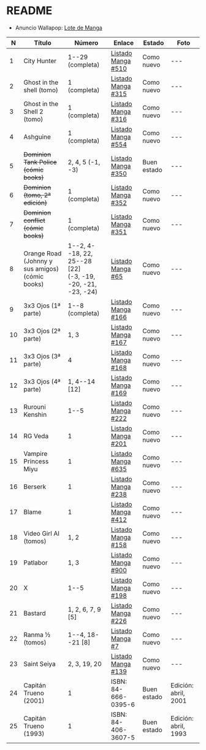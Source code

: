 README
======

* Anuncio Wallapop: [Lote de Manga](https://es.wallapop.com/item/)

| N  | Título                   | Número | Enlace  | Estado     |         Foto                |
|----|--------------------------|--------|---------|------------|-----------------------------|
|  1 | City Hunter              | 1--29 (completa) | [Listado Manga #510](https://www.listadomanga.es/coleccion.php?id=510) | Como nuevo | --- |
|  2 | Ghost in the shell (tomo) | 1 (completa) | [Listado Manga #315](https://www.listadomanga.es/coleccion.php?id=315) | Como nuevo | --- |
|  3 | Ghost in the Shell 2 (tomo) | 1 (completa) | [Listado Manga #316](https://www.listadomanga.es/coleccion.php?id=316) | Como nuevo | --- |
|  4 | Ashguine                 | 1 (completa) | [Listado Manga #554](https://www.listadomanga.es/coleccion.php?id=554) | Como nuevo | --- |
|  5 | ~~Dominion Tank Police (cómic books)~~ | 2, 4, 5 (-1, -3) | [Listado Manga #350](https://www.listadomanga.es/coleccion.php?id=350) | Buen estado | --- |
|  6 | ~~Dominion (tomo, 2ª edición)~~ | 1 (completa) | [Listado Manga #352](https://www.listadomanga.es/coleccion.php?id=352) | Como nuevo | --- |
|  7 | ~~Dominion conflict (cómic books)~~ | 1 (completa) | [Listado Manga #351](https://www.listadomanga.es/coleccion.php?id=351) | Como nuevo | --- |
|  8 | Orange Road (Johnny y sus amigos) (cómic books) | 1--2, 4--18, 22, 25--28 [22] <br/> (-3, -19, -20, -21, -23, -24) | [Listado Manga #65](https://www.listadomanga.es/coleccion.php?id=65) | Como nuevo | --- |
|  9 | 3x3 Ojos (1ª parte)      | 1--8 (completa) | [Listado Manga #166](https://www.listadomanga.es/coleccion.php?id=166) | Como nuevo | --- |
| 10 | 3x3 Ojos (2ª parte)      | 1, 3   | [Listado Manga #167](https://www.listadomanga.es/coleccion.php?id=167) | Como nuevo | --- |
| 11 | 3x3 Ojos (3ª parte)      | 4      | [Listado Manga #168](https://www.listadomanga.es/coleccion.php?id=168) | Como nuevo | --- |
| 12 | 3x3 Ojos (4ª parte)      | 1, 4--14 [12] | [Listado Manga #169](https://www.listadomanga.es/coleccion.php?id=169) | Como nuevo | --- |
| 13 | Rurouni Kenshin          | 1--5   | [Listado Manga #222](https://www.listadomanga.es/coleccion.php?id=222) | Como nuevo | --- |
| 14 | RG Veda                  | 1      | [Listado Manga #201](https://www.listadomanga.es/coleccion.php?id=201) | Como nuevo | --- |
| 15 | Vampire Princess Miyu    | 1      | [Listado Manga #635](https://www.listadomanga.es/coleccion.php?id=635) | Como nuevo | --- |
| 16 | Berserk                  | 1      | [Listado Manga #238](https://www.listadomanga.es/coleccion.php?id=238) | Como nuevo | --- |
| 17 | Blame                    | 1      | [Listado Manga #412](https://www.listadomanga.es/coleccion.php?id=412) | Como nuevo | --- |
| 18 | Video Girl AI (tomos)    | 1, 2   | [Listado Manga #158](https://www.listadomanga.es/coleccion.php?id=158) | Como nuevo | --- |
| 19 | Patlabor                 | 1, 3   | [Listado Manga #900](https://www.listadomanga.es/coleccion.php?id=900) | Como nuevo | --- |
| 20 | X                        | 1--5   | [Listado Manga #198](https://www.listadomanga.es/coleccion.php?id=198) | Como nuevo | --- |
| 21 | Bastard                  | 1, 2, 6, 7, 9 [5] | [Listado Manga #226](https://www.listadomanga.es/coleccion.php?id=226) | Como nuevo | --- |
| 22 | Ranma ½ (tomos)          | 1--4, 18--21 [8] | [Listado Manga #7](https://www.listadomanga.es/coleccion.php?id=7) | Como nuevo | --- |
| 23 | Saint Seiya              | 2, 3, 19, 20 | [Listado Manga #139](https://www.listadomanga.es/coleccion.php?id=139) | Como nuevo | --- |
| 24 | Capitán Trueno (2001) | 1 | ISBN: 84-666-0395-6 | Buen estado | Edición: abril, 2001 |
| 25 | Capitán Trueno (1993) | 1 | ISBN: 84-406-3607-5 | Buen estado | Edición: abril, 1993 |
